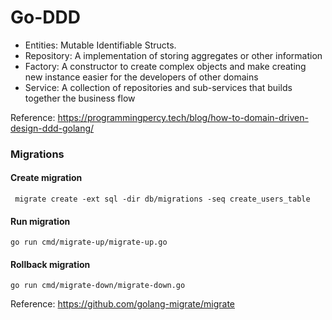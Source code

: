 # Go-DDD

- Entities: Mutable Identifiable Structs.
- Repository: A implementation of storing aggregates or other information
- Factory: A constructor to create complex objects and make creating new instance easier for the developers of other domains
- Service: A collection of repositories and sub-services that builds together the business flow

Reference: https://programmingpercy.tech/blog/how-to-domain-driven-design-ddd-golang/

### Migrations

#### Create migration

```
 migrate create -ext sql -dir db/migrations -seq create_users_table
```

#### Run migration

```
go run cmd/migrate-up/migrate-up.go
```

#### Rollback migration

```
go run cmd/migrate-down/migrate-down.go
```

Reference: https://github.com/golang-migrate/migrate
